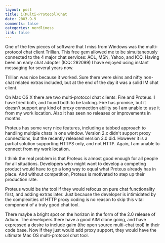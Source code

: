 ```yaml
--- 
layout: post
title: i(Multi-Protocol)Chat
date: 2003-9-9
comments: false
categories: nerdliness
link: false
---
```

One of the few pieces of software that I miss from Windows was the multi-protocol chat client Trillian. This free gem allowed me to be simultaneously connected to the 4 major chat services: AOL, MSN, Yahoo, and ICQ. Having been an early chat adopter (ICQ: 292099) I have enjoyed using instant messaging for several years now.

Trillian was nice because it worked. Sure there were skins and nifty non-chat related extras included, but at the end of the day it was a solid IM chat client.

On Mac OS X there are two multi-protocol chat clients: Fire and Proteus. I have tried both, and found both to be lacking. Fire has promise, but it doesn't support any kind of proxy connection ability so I am unable to use it from my work location. Also it has seen no releases or improvements in months.

Proteus has some very nice features, including a tabbed approach to handling multiple chats in one window. Version 2.x didn't support proxy connections, but the recently released version 3.0 did. However it is a partial solution supporting HTTPS only, and not HTTP. Again, I am unable to connect from my work location.

I think the real problem is that Proteus is almost good enough for all people for all situations. Developers who might want to develop a competing product would have to go a long way to equal what Proteus already has in place. And without competition, Proteus is motivated to step up their production rate.

Proteus would be <i>the</i> tool if they would refocus on pure chat functionality first, and adding extras later. Just because the developer is intimidated by the complexities of HTTP proxy coding is no reason to skip this vital component of a truly good chat tool.

There maybe a bright spot on the horizon in the form of the 2.0 release of Adium. The developers there have a good AIM clone going, and have expressed a desire to include gaim (the open source multi-chat tool) in their code base. Now if they just would add proxy support, they would have the ultimate Mac OS multi-protocol chat tool.
